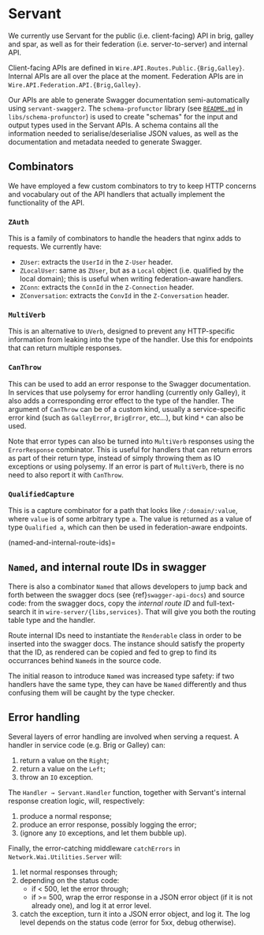 # Servant

We currently use Servant for the public (i.e. client-facing) API in brig, galley and spar, as well as for their federation (i.e. server-to-server) and internal API.

Client-facing APIs are defined in `Wire.API.Routes.Public.{Brig,Galley}`. Internal APIs are all over the place at the moment. Federation APIs are in `Wire.API.Federation.API.{Brig,Galley}`.

Our APIs are able to generate Swagger documentation semi-automatically using `servant-swagger2`. The `schema-profunctor` library (see [`README.md`](https://github.com/wireapp/wire-server/blob/develop/libs/schema-profunctor/README.md) in `libs/schema-profunctor`) is used to create "schemas" for the input and output types used in the Servant APIs. A schema contains all the information needed to serialise/deserialise JSON values, as well as the documentation and metadata needed to generate Swagger.

## Combinators

We have employed a few custom combinators to try to keep HTTP concerns and vocabulary out of the API handlers that actually implement the functionality of the API.

### `ZAuth`

This is a family of combinators to handle the headers that nginx adds to requests. We currently have:

- `ZUser`: extracts the `UserId` in the `Z-User` header.
- `ZLocalUser`: same as `ZUser`, but as a `Local` object (i.e. qualified by the local domain); this is useful when writing federation-aware handlers.
- `ZConn`: extracts the `ConnId` in the `Z-Connection` header.
- `ZConversation`: extracts the `ConvId` in the `Z-Conversation` header.

### `MultiVerb`

This is an alternative to `UVerb`, designed to prevent any HTTP-specific information from leaking into the type of the handler. Use this for endpoints that can return multiple responses.

### `CanThrow`

This can be used to add an error response to the Swagger documentation. In services that use polysemy for error handling (currently only Galley), it also adds a corresponding error effect to the type of the handler. The argument of `CanThrow` can be of a custom kind, usually a service-specific error kind (such as `GalleyError`, `BrigError`, etc...), but kind `*` can also be used.

Note that error types can also be turned into `MultiVerb` responses using the `ErrorResponse` combinator. This is useful for handlers that can return errors as part of their return type, instead of simply throwing them as IO exceptions or using polysemy. If an error is part of `MultiVerb`, there is no need to also report it with `CanThrow`.

### `QualifiedCapture`

This is a capture combinator for a path that looks like `/:domain/:value`, where `value` is of some arbitrary type `a`. The value is returned as a value of type `Qualified a`, which can then be used in federation-aware endpoints.

(named-and-internal-route-ids)=

## `Named`, and internal route IDs in swagger

There is also a combinator `Named` that allows developers to jump back
and forth between the swagger docs (see {ref}`swagger-api-docs`) and
source code: from the swagger docs, copy the *internal route ID* and
full-text-search it in `wire-server/{libs,services}`.  That will give
you both the routing table type and the handler.

Route internal IDs need to instantiate the `Renderable` class in order
to be inserted into the swagger docs.  The instance should satisfy the
property that the ID, as rendered can be copied and fed to grep to
find its occurrances behind `Named`s in the source code.

The initial reason to introduce `Named` was increased type safety: if
two handlers have the same type, they can have be `Named` differently
and thus confusing them will be caught by the type checker.

## Error handling

Several layers of error handling are involved when serving a request. A handler in service code (e.g. Brig or Galley) can:

  1. return a value on the `Right`;
  2. return a value on the `Left`;
  3. throw an `IO` exception.

The `Handler → Servant.Handler` function, together with Servant's internal response creation logic, will, respectively:

  1. produce a normal response;
  2. produce an error response, possibly logging the error;
  3. (ignore any `IO` exceptions, and let them bubble up).

Finally, the error-catching middleware `catchErrors` in `Network.Wai.Utilities.Server` will:

  1. let normal responses through;
  2. depending on the status code:
     - if < 500, let the error through;
     - if >= 500, wrap the error response in a JSON error object (if it is not already
       one), and log it at error level.
  3. catch the exception, turn it into a JSON error object, and log it. The
     log level depends on the status code (error for 5xx, debug otherwise).
